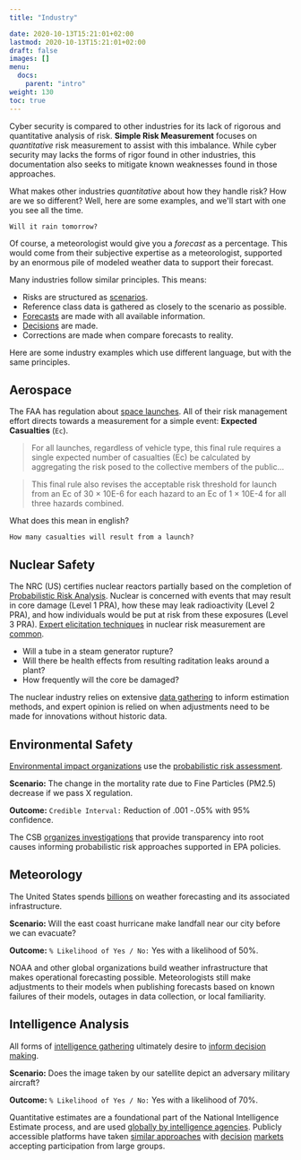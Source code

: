 ```yaml
---
title: "Industry"

date: 2020-10-13T15:21:01+02:00
lastmod: 2020-10-13T15:21:01+02:00
draft: false
images: []
menu:
  docs:
    parent: "intro"
weight: 130
toc: true
---
```


Cyber security is compared to other industries for its lack of rigorous and quantitative analysis of risk. **Simple Risk Measurement** focuses on _quantitative_ risk measurement to assist with this imbalance. While cyber security may lacks the forms of rigor found in other industries, this documentation also seeks to mitigate known weaknesses found in those approaches.

What makes other industries _quantitative_ about how they handle risk? How are we so different? Well, here are some examples, and we'll start with one you see all the time.

``` none
Will it rain tomorrow?
```

Of course, a meteorologist would give you a _forecast_ as a percentage. This would come from their subjective expertise as a meteorologist, supported by an enormous pile of modeled weather data to support their forecast.

Many industries follow similar principles. This means:

- Risks are structured as [scenarios](/simple-risk/docs/risk/scenarios).
- Reference class data is gathered as closely to the scenario as possible.
- [Forecasts](/simple-risk/docs/estimation/forecasting) are made with all available information. 
- [Decisions](/simple-risk/docs/intro/decisions/) are made. 
- Corrections are made when compare forecasts to reality.

Here are some industry examples which use different language, but with the same principles.

## Aerospace

The FAA has regulation about [space launches](govinfo.gov/content/pkg/FR-2016-07-20/pdf/2016-17083.pdf). All of their risk management effort directs towards a measurement for a simple event: **Expected Casualties** (`Ec`).

>For all launches, regardless of vehicle type, this final rule requires a single expected number of casualties (Ec) be calculated by aggregating the risk posed to the collective members of the public...

>This final rule also revises the acceptable risk threshold for launch from an Ec of 30 × 10E-6 for each hazard to an Ec of 1 × 10E-4 for all three hazards combined.

What does this mean in english?

``` none
How many casualties will result from a launch? 
```

## Nuclear Safety

The NRC (US) certifies nuclear reactors partially based on the completion of [Probabilistic Risk Analysis](https://www.nrc.gov/about-nrc/regulatory/risk-informed/pra.html). Nuclear is concerned with events that may result in core damage (Level 1 PRA), how these may leak radioactivity (Level 2 PRA), and how individuals would be put at risk from these exposures (Level 3 PRA). [Expert elicitation
techniques](https://www.standards.doe.gov/standards-documents/1200/1628-2013/@@images/file)
in nuclear risk measurement are
[common](https://www.nrc.gov/reading-rm/doc-collections/fact-sheets/probabilistic-risk-asses.html). 

- Will a tube in a steam generator rupture?
- Will there be health effects from resulting raditation leaks around a plant?
- How frequently will the core be damaged?

The nuclear industry relies on extensive [data
gathering](https://catalog.data.gov/dataset?q=organization:((nrc-gov)))
to inform estimation methods, and expert opinion is relied on when
adjustments need to be made for innovations without historic data.

## Environmental Safety

[Environmental impact organizations](https://www.epa.gov/osa/basic-information-about-scientific-coordination) use the [probabilistic risk assessment](https://www.epa.gov/sites/production/files/2014-11/documents/raf-pra-faq-final.pdf).

**Scenario:** The change in the mortality rate due to Fine Particles (PM2.5) decrease if we pass X regulation.

**Outcome:** `Credible Interval:` Reduction of .001 -.05% with 95% confidence.

The CSB [organizes investigations](https://www.csb.gov/investigations/)
that provide transparency into root causes informing probabilistic risk
approaches supported in EPA policies.

## Meteorology

The United States spends
[billions](https://en.wikipedia.org/wiki/Weather_forecasting) on weather
forecasting and its associated infrastructure.

**Scenario:** Will the east coast hurricane make landfall near our city before we
    can evacuate?

**Outcome:** `% Likelihood of Yes / No:` Yes with a likelihood of 50%.

NOAA and other global organizations build weather infrastructure that
makes operational forecasting possible. Meteorologists still make adjustments to their models when publishing forecasts based on known failures of their models, outages in data collection, or local familiarity.

## Intelligence Analysis

All forms of [intelligence gathering](https://en.wikipedia.org/wiki/List_of_intelligence_gathering_disciplines) ultimately desire to [inform decision making](https://www.cia.gov/library/center-for-the-study-of-intelligence/csi-publications/books-and-monographs/sherman-kent-and-the-board-of-national-estimates-collected-essays/4estimates.html).

**Scenario:**  Does the image taken by our satellite depict an adversary military aircraft?

**Outcome:**  `% Likelihood of Yes / No:` Yes with a likelihood of 70%.

Quantitative estimates are a foundational part of the National Intelligence Estimate process, and are used [globally by intelligence agencies](https://www.vice.com/en/article/kbz7gn/canadian-intelligence-agencies-are-actually-pretty-good-at-strategic-forecasting). Publicly accessible platforms have taken [similar approaches](https://www.predictit.org/) with [decision](https://www.gjopen.com/) [markets](https://augur.net/) accepting participation from large groups.